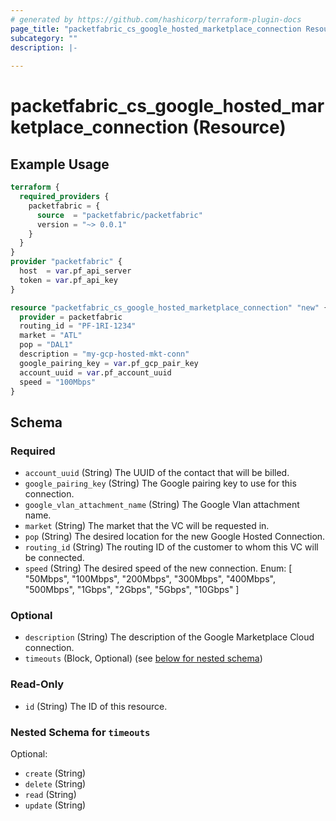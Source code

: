 ```yaml
---
# generated by https://github.com/hashicorp/terraform-plugin-docs
page_title: "packetfabric_cs_google_hosted_marketplace_connection Resource - terraform-provider-packetfabric"
subcategory: ""
description: |-
  
---
```


# packetfabric_cs_google_hosted_marketplace_connection (Resource)

## Example Usage

```terraform
terraform {
  required_providers {
    packetfabric = {
      source  = "packetfabric/packetfabric"
      version = "~> 0.0.1"
    }
  }
}
provider "packetfabric" {
  host  = var.pf_api_server
  token = var.pf_api_key
}

resource "packetfabric_cs_google_hosted_marketplace_connection" "new" {
  provider = packetfabric
  routing_id = "PF-1RI-1234"
  market = "ATL"
  pop = "DAL1"
  description = "my-gcp-hosted-mkt-conn"
  google_pairing_key = var.pf_gcp_pair_key
  account_uuid = var.pf_account_uuid
  speed = "100Mbps"
}
```

<!-- schema generated by tfplugindocs -->
## Schema

### Required

- `account_uuid` (String) The UUID of the contact that will be billed.
- `google_pairing_key` (String) The Google pairing key to use for this connection.
- `google_vlan_attachment_name` (String) The Google Vlan attachment name.
- `market` (String) The market that the VC will be requested in.
- `pop` (String) The desired location for the new Google Hosted Connection.
- `routing_id` (String) The routing ID of the customer to whom this VC will be connected.
- `speed` (String) The desired speed of the new connection.
		Enum: [ "50Mbps", "100Mbps", "200Mbps", "300Mbps", "400Mbps", "500Mbps", "1Gbps", "2Gbps", "5Gbps", "10Gbps" ]

### Optional

- `description` (String) The description of the Google Marketplace Cloud connection.
- `timeouts` (Block, Optional) (see [below for nested schema](#nestedblock--timeouts))

### Read-Only

- `id` (String) The ID of this resource.

<a id="nestedblock--timeouts"></a>
### Nested Schema for `timeouts`

Optional:

- `create` (String)
- `delete` (String)
- `read` (String)
- `update` (String)


